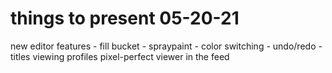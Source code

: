 # things to present 05-20-21

new editor features
    - fill bucket
    - spraypaint
    - color switching
    - undo/redo
    - titles
viewing profiles
pixel-perfect viewer in the feed
